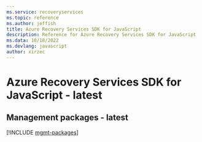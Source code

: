 ```yaml
---
ms.service: recoveryservices
ms.topic: reference
ms.author: jeffish
title: Azure Recovery Services SDK for JavaScript
description: Reference for Azure Recovery Services SDK for JavaScript
ms.data: 10/18/2022
ms.devlang: javascript
author: xirzec
---
```

# Azure Recovery Services SDK for JavaScript - latest

## Management packages - latest
[!INCLUDE [mgmt-packages](recovery-services-mgmt-index.md)]